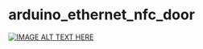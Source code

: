 # arduino_ethernet_nfc_door


[![IMAGE ALT TEXT HERE](https://i9.ytimg.com/vi/GaEFbxDL6Mc/mqdefault.jpg?sqp=CPyVj64G&amp;rs=AOn4CLAOtg-jpuGNQNdBOFBNpbQBLz4o_A&amp;retry=3)](https://youtube.com/shorts/GaEFbxDL6Mc?feature=share)

